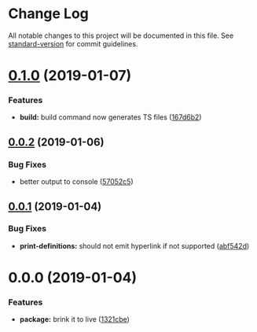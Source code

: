 # Change Log

All notable changes to this project will be documented in this file. See [standard-version](https://github.com/conventional-changelog/standard-version) for commit guidelines.

<a name="0.1.0"></a>

# [0.1.0](https://github.com/the-gear/graphql-gear/compare/v0.0.2...v0.1.0) (2019-01-07)

### Features

- **build:** build command now generates TS files ([167d6b2](https://github.com/the-gear/graphql-gear/commit/167d6b2))

<a name="0.0.2"></a>

## [0.0.2](https://github.com/the-gear/graphql-gear/compare/v0.0.1...v0.0.2) (2019-01-06)

### Bug Fixes

- better output to console ([57052c5](https://github.com/the-gear/graphql-gear/commit/57052c5))

<a name="0.0.1"></a>

## [0.0.1](https://github.com/the-gear/graphql-gear/compare/v0.0.0...v0.0.1) (2019-01-04)

### Bug Fixes

- **print-definitions:** should not emit hyperlink if not supported ([abf542d](https://github.com/the-gear/graphql-gear/commit/abf542d))

<a name="0.0.0"></a>

# 0.0.0 (2019-01-04)

### Features

- **package:** brink it to live ([1321cbe](https://github.com/the-gear/graphql-gear/commit/1321cbe))

